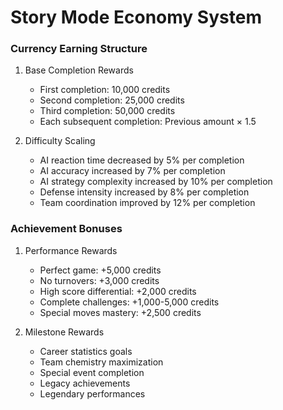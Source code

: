 # Story Mode Economy System

### Currency Earning Structure
1. Base Completion Rewards
   - First completion: 10,000 credits
   - Second completion: 25,000 credits
   - Third completion: 50,000 credits
   - Each subsequent completion: Previous amount × 1.5

2. Difficulty Scaling
   - AI reaction time decreased by 5% per completion
   - AI accuracy increased by 7% per completion
   - AI strategy complexity increased by 10% per completion
   - Defense intensity increased by 8% per completion
   - Team coordination improved by 12% per completion

### Achievement Bonuses
1. Performance Rewards
   - Perfect game: +5,000 credits
   - No turnovers: +3,000 credits
   - High score differential: +2,000 credits
   - Complete challenges: +1,000-5,000 credits
   - Special moves mastery: +2,500 credits

2. Milestone Rewards
   - Career statistics goals
   - Team chemistry maximization
   - Special event completion
   - Legacy achievements
   - Legendary performances 